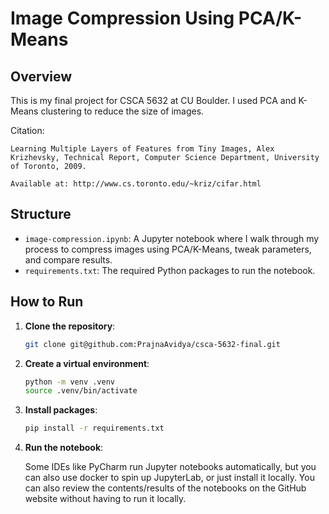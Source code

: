 # Image Compression Using PCA/K-Means

## Overview

This is my final project for CSCA 5632 at CU Boulder. I used PCA and K-Means clustering to reduce the size of images.

Citation:
```
Learning Multiple Layers of Features from Tiny Images, Alex Krizhevsky, Technical Report, Computer Science Department, University of Toronto, 2009.

Available at: http://www.cs.toronto.edu/~kriz/cifar.html
```

## Structure

- `image-compression.ipynb`: A Jupyter notebook where I walk through my process to compress images using PCA/K-Means, tweak parameters, and compare results.
- `requirements.txt`: The required Python packages to run the notebook.

## How to Run

1. **Clone the repository**:

    ```bash
    git clone git@github.com:PrajnaAvidya/csca-5632-final.git
    ```

2. **Create a virtual environment**:

    ```bash
    python -m venv .venv
    source .venv/bin/activate
    ```

3. **Install packages**:

    ```bash
    pip install -r requirements.txt
    ```

4. **Run the notebook**:

   Some IDEs like PyCharm run Jupyter notebooks automatically, but you can also use docker to spin up JupyterLab, or just install it locally. You can also review the contents/results of the notebooks on the GitHub website without having to run it locally.
